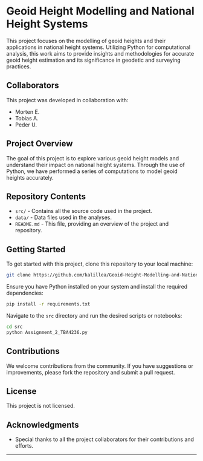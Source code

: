 # Geoid Height Modelling and National Height Systems

This project focuses on the modelling of geoid heights and their applications in national height systems. Utilizing Python for computational analysis, this work aims to provide insights and methodologies for accurate geoid height estimation and its significance in geodetic and surveying practices.

## Collaborators

This project was developed in collaboration with:

- Morten E.
- Tobias A.
- Peder U.

## Project Overview

The goal of this project is to explore various geoid height models and understand their impact on national height systems. Through the use of Python, we have performed a series of computations to model geoid heights accurately.
## Repository Contents

- `src/` - Contains all the source code used in the project.
- `data/` - Data files used in the analyses.
- `README.md` - This file, providing an overview of the project and repository.

## Getting Started

To get started with this project, clone this repository to your local machine:

```bash
git clone https://github.com/kalillea/Geoid-Height-Modelling-and-National-Height-Systems.git
```

Ensure you have Python installed on your system and install the required dependencies:

```bash
pip install -r requirements.txt
```

Navigate to the `src` directory and run the desired scripts or notebooks:

```bash
cd src
python Assignment_2_TBA4236.py
```

## Contributions

We welcome contributions from the community. If you have suggestions or improvements, please fork the repository and submit a pull request.

## License

This project is not licensed.

## Acknowledgments

- Special thanks to all the project collaborators for their contributions and efforts.

---
